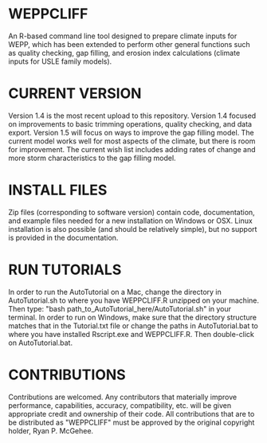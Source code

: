 # WEPPCLIFF
An R-based command line tool designed to prepare climate inputs for WEPP, which has been extended to perform other general functions such as quality checking, gap filling, and erosion index calculations (climate inputs for USLE family models).

# CURRENT VERSION
Version 1.4 is the most recent upload to this repository. Version 1.4 focused on improvements to basic trimming operations, quality checking, and data export. Version 1.5 will focus on ways to improve the gap filling model. The current model works well for most aspects of the climate, but there is room for improvement. The current wish list includes adding rates of change and more storm characteristics to the gap filling model.

# INSTALL FILES
Zip files (corresponding to software version) contain code, documentation, and example files needed for a new installation on Windows or OSX. Linux installation is also possible (and should be relatively simple), but no support is provided in the documentation.

# RUN TUTORIALS
In order to run the AutoTutorial on a Mac, change the directory in AutoTutorial.sh to where you have WEPPCLIFF.R unzipped on your machine. Then type: "bash path_to_AutoTutorial_here/AutoTutorial.sh" in your terminal. In order to run on Windows, make sure that the directory structure matches that in the Tutorial.txt file or change the paths in AutoTutorial.bat to where you have installed Rscript.exe and WEPPCLIFF.R. Then double-click on AutoTutorial.bat.

# CONTRIBUTIONS
Contributions are welcomed. Any contributors that materially improve performance, capabilities, accuracy, compatibility, etc. will be given appropriate credit and ownership of their code. All contributions that are to be distributed as "WEPPCLIFF" must be approved by the original copyright holder, Ryan P. McGehee.
